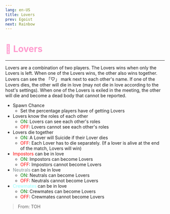 ```yaml
---
lang: en-US
title: Lovers
prev: Egoist
next: Rainbow
---
```


# <font color=#ff9ace>💞 <b>Lovers</b></font> <Badge text="Miscellaneous" type="tip" vertical="middle"/>
---

Lovers are a combination of two players. The Lovers wins when only the Lovers is left. When one of the Lovers wins, the other also wins together. Lovers can see the 「♡」 mark next to each other's name. If one of the Lovers dies, the other will die in love (may not die in love according to the host's settings). When one of the Lovers is exiled in the meeting, the other will die and become a dead body that cannot be reported.
* Spawn Chance
  * Set the percentage players have of getting Lovers
* Lovers know the roles of each other
  * <font color=green>ON</font>: Lovers can see each other's roles
  * <font color=red>OFF</font>: Lovers cannot see each other's roles
* Lovers die together
  * <font color=green>ON</font>: A Lover will Suicide if their Lover dies
  * <font color=red>OFF</font>: Each Lover has to die separately. (If a lover is alive at the end of the match, Lovers will win)
* <font color=red>Impostors</font> can be in love
  * <font color=green>ON</font>: Impostors can become Lovers
  * <font color=red>OFF</font>: Impostors cannot become Lovers
* <font color=#7f8c8d>Neutrals</font> can be in love
  * <font color=green>ON</font>: Neutrals can become Lovers
  * <font color=red>OFF</font>: Neutrals cannot become Lovers
* <font color=#8cffff>Crewmates</font> can be in love
  * <font color=green>ON</font>: Crewmates can become Lovers
  * <font color=red>OFF</font>: Crewmates cannot become Lovers
  
> From: TOH